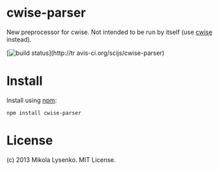 cwise-parser
============
New preprocessor for cwise. Not intended to be run by itself (use [cwise](https://github.com/scijs/cwise) instead).

[![build status](https://secure.travis-ci.org/scijs/cwise-parser.png)](http://tr
avis-ci.org/scijs/cwise-parser)

# Install
Install using [npm](https://www.npmjs.com/):

    npm install cwise-parser

# License
(c) 2013 Mikola Lysenko. MIT License.

